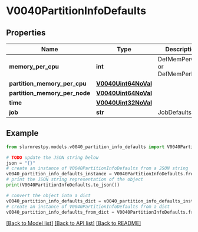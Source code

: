 # V0040PartitionInfoDefaults


## Properties

Name | Type | Description | Notes
------------ | ------------- | ------------- | -------------
**memory_per_cpu** | **int** | DefMemPerCPU or DefMemPerNode | [optional]
**partition_memory_per_cpu** | [**V0040Uint64NoVal**](V0040Uint64NoVal.md) |  | [optional]
**partition_memory_per_node** | [**V0040Uint64NoVal**](V0040Uint64NoVal.md) |  | [optional]
**time** | [**V0040Uint32NoVal**](V0040Uint32NoVal.md) |  | [optional]
**job** | **str** | JobDefaults | [optional]

## Example

```python
from slurmrestpy.models.v0040_partition_info_defaults import V0040PartitionInfoDefaults

# TODO update the JSON string below
json = "{}"
# create an instance of V0040PartitionInfoDefaults from a JSON string
v0040_partition_info_defaults_instance = V0040PartitionInfoDefaults.from_json(json)
# print the JSON string representation of the object
print(V0040PartitionInfoDefaults.to_json())

# convert the object into a dict
v0040_partition_info_defaults_dict = v0040_partition_info_defaults_instance.to_dict()
# create an instance of V0040PartitionInfoDefaults from a dict
v0040_partition_info_defaults_from_dict = V0040PartitionInfoDefaults.from_dict(v0040_partition_info_defaults_dict)
```
[[Back to Model list]](../README.md#documentation-for-models) [[Back to API list]](../README.md#documentation-for-api-endpoints) [[Back to README]](../README.md)


